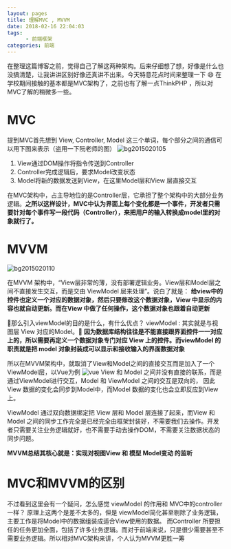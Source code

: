 ```yaml
---
layout: pages
title: 理解MVC , MVVM
date: 2018-02-16 22:04:03
tags:
      - 前端框架 
categories: 前端
---
```


在整理这篇博客之前，觉得自己了解这两种架构。后来仔细想了想，好像是什么也没搞清楚，让我讲讲区别好像还真讲不出来。今天特意花点时间来整理一下 😄  在学校期间接触的基本都是MVC架构了，之前也有了解一点ThinkPHP ，所以对MVC了解的稍微多一些。
# MVC
提到MVC首先想到 View, Controller, Model 这三个单词，每个部分之间的通信可以用下图来表示（盗用一下阮老师的图）
![bg2015020105](https://user-images.githubusercontent.com/17962385/30517666-0af22e02-9b99-11e7-9fcc-2d66cc57f51d.png)
1. View通过DOM操作将指令传送到Controller
2. Controller完成逻辑后，要求Model改变状态
3. Model将新的数据发送到View，在这里Model层和View 层直接交互

在MVC架构中，占主导地位的是Controller层，它承担了整个架构中的大部分业务逻辑。**之所以这样设计，MVC中认为界面上每个变化都是一个事件，开发者只需要针对每个事件写一段代码（Controller），来把用户的输入转换成model里的对象就行了。**


# MVVM
![bg2015020110](https://user-images.githubusercontent.com/17962385/30517707-6d7189c8-9b9a-11e7-8623-cd5f93f2fea7.png)

在MVVM 架构中，“View层非常的薄，没有部署逻辑业务。View层和Model层之间不直接发生交互，而是交由 ViewModel 层来处理”。说白了就是： **给view中的控件也定义一个对应的数据对象，然后只要修改这个数据对象，View 中显示的内容也就自动更新。而在View 中做了任何操作，这个数据对象也跟着自动更新**

🌟那么引入viewModel的目的是什么，有什么优点？
 viewModel : 其实就是与视图层 View 对应的Model。:triangular_flag_on_post: **因为数据库结构往往是不能直接跟界面控件一一对应上的，所以需要再定义一个数据对象专门对应 View 上的控件。而viewModel 的职责就是把 model 对象封装成可以显示和接收输入的界面数据对象**

所以在MVVM架构中，就取消了View和Model之间的直接交互而是加入了一个ViewModel层，以Vue为例
![vue](https://user-images.githubusercontent.com/17962385/30517804-11722530-9b9d-11e7-9578-879caa2b27ed.png)
View 和 Model 之间并没有直接的联系，而是通过ViewModel进行交互，Model 和 ViewModel 之间的交互是双向的， 因此View 数据的变化会同步到Model中，而Model 数据的变化也会立即反应到View 上。

ViewModel 通过双向数据绑定把 View 层和 Model 层连接了起来，而View 和 Model 之间的同步工作完全是已经完全由框架封装好，不需要我们去操作。开发者只需要关注业务逻辑就好，也不需要手动去操作DOM，不需要关注数据状态的同步问题。

**MVVM总结其核心就是：实现对视图View 和 模型 Model变动 的监听**

# MVC和MVVM的区别
不过看到这里会有一个疑问，怎么感觉 viewModel 的作用和 MVC中的controller一样？
原理上这两个是差不太多的，但是 viewModel简化甚至剔除了业务逻辑，主要工作是将Model中的数据组装成适合View使用的数据。
而Controller 所要担任的任务更加全面，包括了许多业务逻辑。而对于前端来说，只是很少需要甚至不需要业务逻辑。所以相对MVC架构来讲，个人认为MVVM更胜一筹

